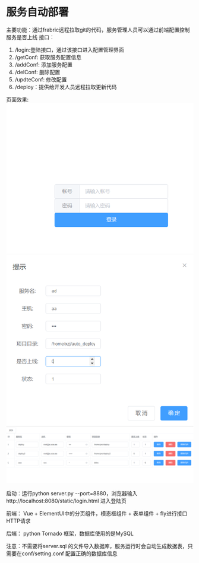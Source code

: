 # 服务自动部署
主要功能：通过frabric远程拉取git的代码，服务管理人员可以通过前端配置控制服务是否上线
 接口：  
 1. /login:登陆接口，通过该接口进入配置管理界面  
 2. /getConf: 获取服务配置信息  
 3. /addConf: 添加服务配置
 4. /delConf: 删除配置
 5. /updteConf: 修改配置
 6. /deploy：提供给开发人员远程拉取更新代码

 页面效果:
![Image text](https://github.com/JackXie1010/auto_deploy/blob/master/static/img/a.PNG)
![Image text](https://github.com/JackXie1010/auto_deploy/blob/master/static/img/b.PNG)
![Image text](https://github.com/JackXie1010/auto_deploy/blob/master/static/img/c.PNG)

 启动：运行python server.py --port=8880，浏览器输入http://localhost:8080/static/login.html 进入登陆页

前端：
Vue + ElementUI中的分页组件，模态框组件 + 表单组件 + fly进行接口HTTP请求

后端：
python Tornado 框架，数据库使用的是MySQL

注意：不需要将server.sql 的文件导入数据库，服务运行时会自动生成数据表，只需要在conf/setting.conf 配置正确的数据库信息